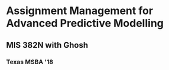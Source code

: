 # Assignment Management for Advanced Predictive Modelling
## MIS 382N with Ghosh
### Texas MSBA '18
